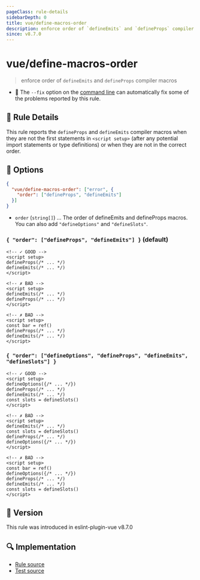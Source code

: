 ```yaml
---
pageClass: rule-details
sidebarDepth: 0
title: vue/define-macros-order
description: enforce order of `defineEmits` and `defineProps` compiler macros
since: v8.7.0
---
```

# vue/define-macros-order

> enforce order of `defineEmits` and `defineProps` compiler macros

- :wrench: The `--fix` option on the [command line](https://eslint.org/docs/user-guide/command-line-interface#fixing-problems) can automatically fix some of the problems reported by this rule.

## :book: Rule Details

This rule reports the `defineProps` and `defineEmits` compiler macros when they are not the first statements in `<script setup>` (after any potential import statements or type definitions) or when they are not in the correct order.

## :wrench: Options

```json
{
  "vue/define-macros-order": ["error", {
    "order": ["defineProps", "defineEmits"]
  }]
}
```

- `order` (`string[]`) ... The order of defineEmits and defineProps macros. You can also add `"defineOptions"` and `"defineSlots"`.

### `{ "order": ["defineProps", "defineEmits"] }` (default)

<eslint-code-block fix :rules="{'vue/define-macros-order': ['error']}">

```vue
<!-- ✓ GOOD -->
<script setup>
defineProps(/* ... */)
defineEmits(/* ... */)
</script>
```

</eslint-code-block>

<eslint-code-block fix :rules="{'vue/define-macros-order': ['error']}">

```vue
<!-- ✗ BAD -->
<script setup>
defineEmits(/* ... */)
defineProps(/* ... */)
</script>
```

</eslint-code-block>

<eslint-code-block fix :rules="{'vue/define-macros-order': ['error']}">

```vue
<!-- ✗ BAD -->
<script setup>
const bar = ref()
defineProps(/* ... */)
defineEmits(/* ... */)
</script>
```

</eslint-code-block>

### `{ "order": ["defineOptions", "defineProps", "defineEmits", "defineSlots"] }`

<eslint-code-block fix :rules="{'vue/define-macros-order': ['error', {order: ['defineOptions', 'defineProps', 'defineEmits', 'defineSlots']}]}">

```vue
<!-- ✓ GOOD -->
<script setup>
defineOptions({/* ... */})
defineProps(/* ... */)
defineEmits(/* ... */)
const slots = defineSlots()
</script>
```

</eslint-code-block>

<eslint-code-block fix :rules="{'vue/define-macros-order': ['error', {order: ['defineOptions', 'defineProps', 'defineEmits', 'defineSlots']}]}">

```vue
<!-- ✗ BAD -->
<script setup>
defineEmits(/* ... */)
const slots = defineSlots()
defineProps(/* ... */)
defineOptions({/* ... */})
</script>
```

</eslint-code-block>

<eslint-code-block fix :rules="{'vue/define-macros-order': ['error', {order: ['defineOptions', 'defineProps', 'defineEmits', 'defineSlots']}]}">

```vue
<!-- ✗ BAD -->
<script setup>
const bar = ref()
defineOptions({/* ... */})
defineProps(/* ... */)
defineEmits(/* ... */)
const slots = defineSlots()
</script>
```

</eslint-code-block>

## :rocket: Version

This rule was introduced in eslint-plugin-vue v8.7.0

## :mag: Implementation

- [Rule source](https://github.com/vuejs/eslint-plugin-vue/blob/master/lib/rules/define-macros-order.js)
- [Test source](https://github.com/vuejs/eslint-plugin-vue/blob/master/tests/lib/rules/define-macros-order.js)
